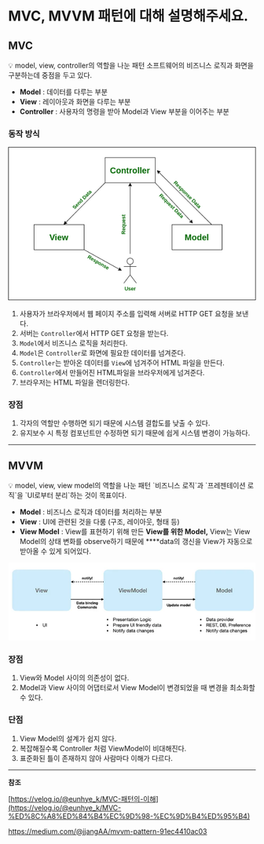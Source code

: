 # MVC, MVVM 패턴에 대해 설명해주세요.

## MVC

<aside>
💡 model, view, controller의 역할을 나눈 패턴
소프트웨어의 비즈니스 로직과 화면을 구분하는데 중점을 두고 있다.

</aside>

-   **Model** : 데이터를 다루는 부분
-   **View** : 레이아웃과 화면을 다루는 부분
-   **Controller** : 사용자의 명령을 받아 Model과 View 부분을 이어주는 부분

### 동작 방식

![Untitled](../../resources/MVC_MVVM/image1.png)

1. 사용자가 브라우저에서 웹 페이지 주소를 입력해 서버로 HTTP GET 요청을 보낸다.
2. 서버는 `Controller`에서 HTTP GET 요청을 받는다.
3. `Model`에서 비즈니스 로직을 처리한다.
4. `Model`은 `Controller`로 화면에 필요한 데이터를 넘겨준다.
5. `Controller`는 받아온 데이터를 `View`에 넘겨주어 HTML 파일을 만든다.
6. `Controller`에서 만들어진 HTML파일을 브라우저에게 넘겨준다.
7. 브라우저는 HTML 파일을 렌더링한다.

### 장점

1. 각자의 역할만 수행하면 되기 때문에 시스템 결합도를 낮출 수 있다.
2. 유지보수 시 특정 컴포넌트만 수정하면 되기 때문에 쉽게 시스템 변경이 가능하다.

---

## MVVM

<aside>
💡 model, view, view model의 역할을 나눈 패턴
`비즈니스 로직`과 `프레젠테이션 로직`을 `UI로부터 분리`하는 것이 목표이다.

</aside>

-   **Model** : 비즈니스 로직과 데이터를 처리하는 부분
-   **View** : UI에 관련된 것을 다룸 (구조, 레이아웃, 형태 등)
-   **View Model** : View를 표현하기 위해 만든 **View를 위한 Model,** View는 View Model의 상태 변화를 observe하기 때문에 \*\*\*\*data의 갱신을 View가 자동으로 받아올 수 있게 되어있다.

![Untitled](../../resources/MVC_MVVM/image2.png)

### 장점

1. View와 Model 사이의 의존성이 없다.
2. Model과 View 사이의 어댑터로서 View Model이 변경되었을 때 변경을 최소화할 수 있다.

### 단점

1. View Model의 설계가 쉽지 않다.
2. 복잡해질수록 Controller 처럼 ViewModel이 비대해진다.
3. 표준화된 틀이 존재하지 않아 사람마다 이해가 다르다.

---

**참조**

[https://velog.io/@eunhye_k/MVC-패턴의-이해](https://velog.io/@eunhye_k/MVC-%ED%8C%A8%ED%84%B4%EC%9D%98-%EC%9D%B4%ED%95%B4)

https://medium.com/@jjangAA/mvvm-pattern-91ec4410ac03
